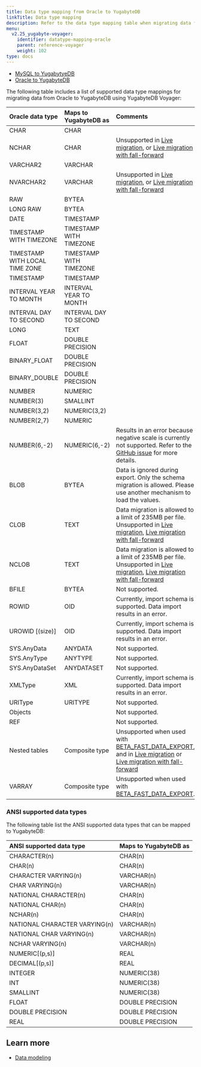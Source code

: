```yaml
---
title: Data type mapping from Oracle to YugabyteDB
linkTitle: Data type mapping
description: Refer to the data type mapping table when migrating data from Oracle to YugabyteDB using YugabyteDB Voyager.
menu:
  v2.25_yugabyte-voyager:
    identifier: datatype-mapping-oracle
    parent: reference-voyager
    weight: 102
type: docs
---
```


<ul class="nav nav-tabs-alt nav-tabs-yb">
  <li>
    <a href="../datatype-mapping-mysql/" class="nav-link">
      MySQL to YugabytyeDB
    </a>
  </li>
  <li class="active">
    <a href="../datatype-mapping-oracle/" class="nav-link">
      Oracle to YugabyteDB
    </a>
  </li>
</ul>

The following table includes a list of supported data type mappings for migrating data from Oracle to YugabyteDB using YugabyteDB Voyager:

| Oracle data type | Maps to YugabyteDB as | Comments |
| :--------------- | :------------------- | :------- |
| CHAR | CHAR |
| NCHAR | CHAR | Unsupported in [Live migration](../../migrate/live-migrate/), or [Live migration with fall-forward](../../migrate/live-fall-forward/) |
| VARCHAR2 | VARCHAR |
| NVARCHAR2 | VARCHAR | Unsupported in [Live migration](../../migrate/live-migrate/), or [Live migration with fall-forward](../../migrate/live-fall-forward/) |
| RAW | BYTEA |
| LONG RAW | BYTEA |
| DATE | TIMESTAMP |
| TIMESTAMP WITH TIMEZONE | TIMESTAMP WITH TIMEZONE |
| TIMESTAMP WITH LOCAL TIME ZONE | TIMESTAMP WITH TIMEZONE |
| TIMESTAMP | TIMESTAMP |
| INTERVAL YEAR TO MONTH | INTERVAL YEAR TO MONTH |
| INTERVAL DAY TO SECOND | INTERVAL DAY TO SECOND |
| LONG | TEXT |
| FLOAT | DOUBLE PRECISION |
| BINARY_FLOAT | DOUBLE PRECISION |
| BINARY_DOUBLE | DOUBLE PRECISION |
| NUMBER | NUMERIC |
| NUMBER(3) | SMALLINT |
| NUMBER(3,2) | NUMERIC(3,2) |
| NUMBER(2,7) | NUMERIC |
| NUMBER(6,-2) | NUMERIC(6,-2) | Results in an error because negative scale is currently not supported. Refer to the [GitHub issue](https://github.com/yugabyte/yb-voyager/issues/779) for more details.
| BLOB | BYTEA | Data is ignored during export. Only the schema migration is allowed. Please use another mechanism to load the values. |
| CLOB | TEXT | Data migration is allowed to a limit of 235MB per file. Unsupported in [Live migration](../../migrate/live-migrate/), [Live migration with fall-forward](../../migrate/live-fall-forward/) |
| NCLOB | TEXT | Data migration is allowed to a limit of 235MB per file. Unsupported in [Live migration](../../migrate/live-migrate/), [Live migration with fall-forward](../../migrate/live-fall-forward/) |
| BFILE | BYTEA | Not supported. |
| ROWID | OID | Currently, import schema is supported. Data import results in an error. |
| UROWID [(size)] | OID | Currently, import schema is supported. Data import results in an error. |
| SYS.AnyData | ANYDATA | Not supported. |
| SYS.AnyType | ANYTYPE | Not supported. |
| SYS.AnyDataSet | ANYDATASET | Not supported. |
| XMLType | XML | Currently, import schema is supported. Data import results in an error. |
| URIType | URITYPE | Not supported. |
| Objects | | Not supported. |
| REF | | Not supported. |
| Nested tables | Composite type |  Unsupported when used with [BETA_FAST_DATA_EXPORT](../../migrate/migrate-steps/#accelerate-data-export-for-mysql-and-oracle), and in [Live migration](../../migrate/live-migrate/) or [Live migration with fall-forward](../../migrate/live-fall-forward/)|
| VARRAY | Composite type |  Unsupported when used with [BETA_FAST_DATA_EXPORT](../../migrate/migrate-steps/#accelerate-data-export-for-mysql-and-oracle). |

### ANSI supported data types

The following table list the ANSI supported data types that can be mapped to YugabyteDB:

| ANSI supported data type | Maps to YugabyteDB as |
| :----------------------- | :------------------- |
| CHARACTER(n) | CHAR(n) |
| CHAR(n) | CHAR(n) |
| CHARACTER VARYING(n) | VARCHAR(n) |
| CHAR VARYING(n) | VARCHAR(n) |
| NATIONAL CHARACTER(n) | CHAR(n) |
| NATIONAL CHAR(n) | CHAR(n) |
| NCHAR(n) | CHAR(n) |
| NATIONAL CHARACTER VARYING(n) | VARCHAR(n) |
| NATIONAL CHAR VARYING(n) | VARCHAR(n) |
| NCHAR VARYING(n) | VARCHAR(n) |
| NUMERIC[(p,s)] | REAL |
| DECIMAL[(p,s)] | REAL |
| INTEGER | NUMERIC(38) |
| INT | NUMERIC(38) |
| SMALLINT | NUMERIC(38) |
| FLOAT | DOUBLE PRECISION |
| DOUBLE PRECISION | DOUBLE PRECISION |
| REAL | DOUBLE PRECISION |

## Learn more

- [Data modeling](../../../develop/data-modeling/)